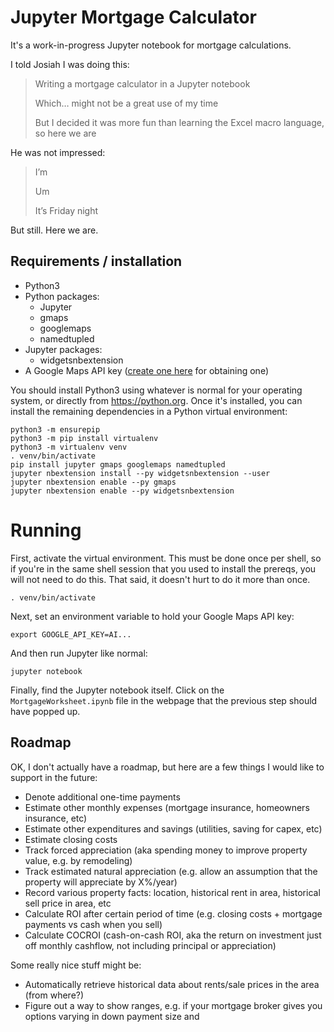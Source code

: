 # Jupyter Mortgage Calculator

It's a work-in-progress Jupyter notebook for mortgage calculations.

I told Josiah I was doing this:
    
> Writing a mortgage calculator in a Jupyter notebook
>
> Which… might not be a great use of my time
>
> But I decided it was more fun than learning the Excel macro language, so here we are

He was not impressed:

> I’m
>
> Um
>
> It’s Friday night

But still. Here we are.

## Requirements / installation

- Python3
- Python packages:
    - Jupyter
    - gmaps
    - googlemaps
    - namedtupled
- Jupyter packages:
    - widgetsnbextension
- A Google Maps API key ([create one here](https://console.developers.google.com/flows/enableapi?apiid=maps_backend,geocoding_backend,directions_backend,distance_matrix_backend,elevation_backend&keyType=CLIENT_SIDE&reusekey=true) for obtaining one)

You should install Python3 using whatever is normal for your operating system, or directly from <https://python.org>. Once it's installed, you can install the remaining dependencies in a Python virtual environment:

    python3 -m ensurepip
    python3 -m pip install virtualenv
    python3 -m virtualenv venv
    . venv/bin/activate
    pip install jupyter gmaps googlemaps namedtupled
    jupyter nbextension install --py widgetsnbextension --user
    jupyter nbextension enable --py gmaps
    jupyter nbextension enable --py widgetsnbextension

# Running

First, activate the virtual environment. This must be done once per shell, so if you're in the same shell session that you used to install the prereqs, you will not need to do this. That said, it doesn't hurt to do it more than once.

    . venv/bin/activate

Next, set an environment variable to hold your Google Maps API key:

    export GOOGLE_API_KEY=AI...

And then run Jupyter like normal:

    jupyter notebook

Finally, find the Jupyter notebook itself. Click on the `MortgageWorksheet.ipynb` file in the webpage that the previous step should have popped up.

## Roadmap

OK, I don't actually have a roadmap, but here are a few things I would like to support in the future:

- Denote additional one-time payments
- Estimate other monthly expenses (mortgage insurance, homeowners insurance, etc)
- Estimate other expenditures and savings (utilities, saving for capex, etc)
- Estimate closing costs
- Track forced appreciation (aka spending money to improve property value, e.g. by remodeling)
- Track estimated natural appreciation (e.g. allow an assumption that the property will appreciate by X%/year)
- Record various property facts: location, historical rent in area, historical sell price in area, etc
- Calculate ROI after certain period of time (e.g. closing costs + mortgage payments vs cash when you sell)
- Calculate COCROI (cash-on-cash ROI, aka the return on investment just off monthly cashflow, not including principal or appreciation)

Some really nice stuff might be:
- Automatically retrieve historical data about rents/sale prices in the area (from where?)
- Figure out a way to show ranges, e.g. if your mortgage broker gives you options varying in down payment size and 
